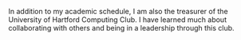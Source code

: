 In addition to my academic schedule, I am also the treasurer of the University of Hartford Computing Club. I have learned much about collaborating with others and being in a leadership through this club.
